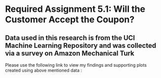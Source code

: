 # Required Assignment 5.1: Will the Customer Accept the Coupon? 
## Data used in this research is from the UCI Machine Learning Repository and was collected via a survey on Amazon Mechanical Turk
Please use the following link to view my findings and supporting plots created using above mentioned data : 